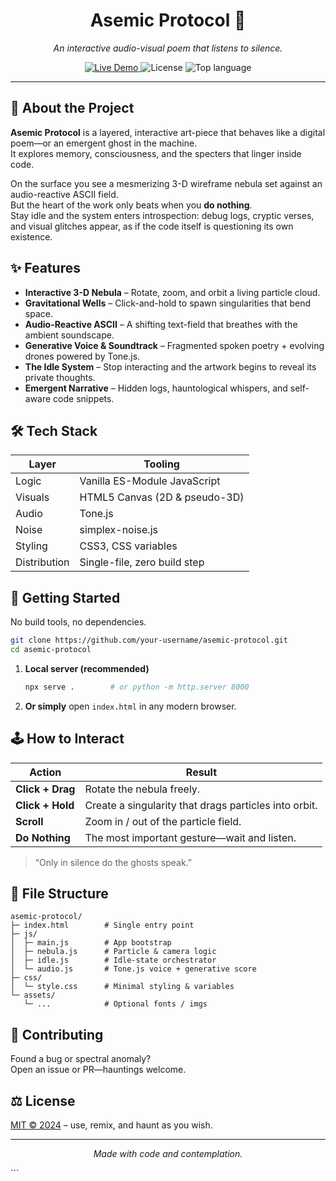 <!-- ===== Asemic Protocol ===== -->
<h1 align="center">
  Asemic Protocol 🌌
</h1>

<p align="center">
  <em>An interactive audio-visual poem that listens to silence.</em>
</p>

<p align="center">
  <a href="https://your-username.github.io/asemic-protocol">
    <img src="https://img.shields.io/badge/🪐-Launch%20Live%20Demo-0a0a0a?style=for-the-badge&labelColor=000" alt="Live Demo">
  </a>
  <img src="https://img.shields.io/badge/license-MIT-blue?style=flat-square" alt="License">
  <img src="https://img.shields.io/github/languages/top/your-username/asemic-protocol?style=flat-square" alt="Top language">
</p>

---

## 📖 About the Project
**Asemic Protocol** is a layered, interactive art-piece that behaves like a digital poem—or an emergent ghost in the machine.  
It explores memory, consciousness, and the specters that linger inside code.

On the surface you see a mesmerizing 3-D wireframe nebula set against an audio-reactive ASCII field.  
But the heart of the work only beats when you **do nothing**.  
Stay idle and the system enters introspection: debug logs, cryptic verses, and visual glitches appear, as if the code itself is questioning its own existence.

## ✨ Features
- **Interactive 3-D Nebula** – Rotate, zoom, and orbit a living particle cloud.
- **Gravitational Wells** – Click-and-hold to spawn singularities that bend space.
- **Audio-Reactive ASCII** – A shifting text-field that breathes with the ambient soundscape.
- **Generative Voice & Soundtrack** – Fragmented spoken poetry + evolving drones powered by Tone.js.
- **The Idle System** – Stop interacting and the artwork begins to reveal its private thoughts.
- **Emergent Narrative** – Hidden logs, hauntological whispers, and self-aware code snippets.

## 🛠️ Tech Stack
| Layer        | Tooling                             |
|--------------|-------------------------------------|
| Logic        | Vanilla ES-Module JavaScript        |
| Visuals      | HTML5 Canvas (2D & pseudo-3D)       |
| Audio        | Tone.js                             |
| Noise        | simplex-noise.js                    |
| Styling      | CSS3, CSS variables                 |
| Distribution | Single-file, zero build step        |

## 🚀 Getting Started
No build tools, no dependencies.

```bash
git clone https://github.com/your-username/asemic-protocol.git
cd asemic-protocol
```

1. **Local server (recommended)**  
   ```bash
   npx serve .        # or python -m http.server 8000
   ```
2. **Or simply** open `index.html` in any modern browser.

## 🕹️ How to Interact
| Action            | Result                                                |
|-------------------|-------------------------------------------------------|
| **Click + Drag**  | Rotate the nebula freely.                            |
| **Click + Hold**  | Create a singularity that drags particles into orbit.|
| **Scroll**        | Zoom in / out of the particle field.                 |
| **Do Nothing**    | The most important gesture—wait and listen.          |

> “Only in silence do the ghosts speak.”

## 🧩 File Structure
```
asemic-protocol/
├─ index.html        # Single entry point
├─ js/
│  ├─ main.js        # App bootstrap
│  ├─ nebula.js      # Particle & camera logic
│  ├─ idle.js        # Idle-state orchestrator
│  └─ audio.js       # Tone.js voice + generative score
├─ css/
│  └─ style.css      # Minimal styling & variables
└─ assets/
   └─ ...            # Optional fonts / imgs
```

## 🤝 Contributing
Found a bug or spectral anomaly?  
Open an issue or PR—hauntings welcome.

## ⚖️ License
[MIT © 2024](LICENSE) – use, remix, and haunt as you wish.

---

<p align="center">
  <em>Made with code and contemplation.</em>
</p>
```

